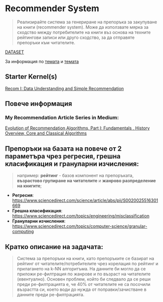 # Recommender System

> Реализирайте система за генериране на препоръка за закупуване на книги
> (recommender system). Може да използвате мярка за сходство между потребителите
> на книги въз основа на техните рейтингови записи или друго сходство, за да
> отправяте препоръки към читателите.

[DATASET](https://www.kaggle.com/datasets/arashnic/book-recommendation-dataset)

За информация по [темата](https://towardsdatascience.com/how-did-we-build-bookrecommender-systems-in-an-hour-the-fundamentals-dfee054f978e)
и [темата](https://towardsdatascience.com/how-did-we-build-book-recommender-systems-in-anhour-%20part-2-k-nearest-neighbors-and-matrix-c04b3c2ef55c)

## Starter Kernel(s)

[Recom I: Data Understanding and Simple Recommendation](https://www.kaggle.com/arashnic/recom-i-data-understanding-and-simple-recomm)

## Повече информация

### My Recommendation Article Series in Medium:

[Evolution of Recommendation Algorithms, Part I: Fundamentals , History Overview, Core and Classical Algorithms](https://medium.com/@anicomanesh/evolution-of-recommendation-algorithms-part-i-fundamentals-and-classical-recommendation-bb1c0bce78a9)

## Препоръки на базата на повече от 2 параметъра чрез регресия, грешна класификация и грануларни изчисления:
> например: **рейтинг** - базов компонент на препоръката, **възрастово групиране на читателите** и **жанрово разпределение на книгите**;
- **Регресия**: https://www.sciencedirect.com/science/article/abs/pii/S0020025516301669
- **Грешна класификация**: https://www.sciencedirect.com/topics/engineering/misclassification
- **Грануларни изчисления**: https://www.sciencedirect.com/topics/computer-science/granular-computing

## Кратко описание на задачата:
> Система за препоръки на книги, като препоръките се базират на рейтинг от читателите/потребителите чрез корелация по рейтинг и прилагането на k-NN алгоритъма. На данните би могло да се приложи ре-филтрация по жанрове и по възраст на читателите (евентуално). Основен проблем, който би следвало да се реши преди ре-филтрацията е, че 40% от читателите не са посочили възрастта си, което води до нужда от поправки/зачистване в данните преди ре-филтрацията.
